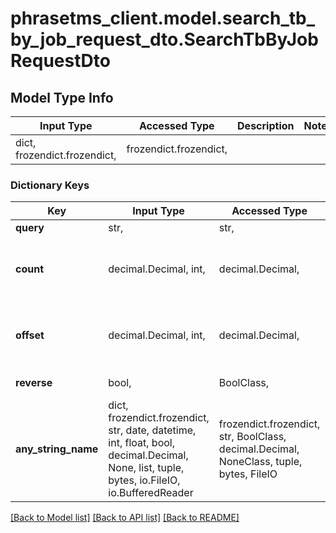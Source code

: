 # phrasetms_client.model.search_tb_by_job_request_dto.SearchTbByJobRequestDto

## Model Type Info

| Input Type                   | Accessed Type          | Description | Notes |
| ---------------------------- | ---------------------- | ----------- | ----- |
| dict, frozendict.frozendict, | frozendict.frozendict, |             |

### Dictionary Keys

| Key                 | Input Type                                                                                                                                  | Accessed Type                                                                           | Description                                                        | Notes                                     |
| ------------------- | ------------------------------------------------------------------------------------------------------------------------------------------- | --------------------------------------------------------------------------------------- | ------------------------------------------------------------------ | ----------------------------------------- |
| **query**           | str,                                                                                                                                        | str,                                                                                    |                                                                    |
| **count**           | decimal.Decimal, int,                                                                                                                       | decimal.Decimal,                                                                        | Default: 15                                                        | [optional] value must be a 32 bit integer |
| **offset**          | decimal.Decimal, int,                                                                                                                       | decimal.Decimal,                                                                        | Default: 0                                                         | [optional] value must be a 32 bit integer |
| **reverse**         | bool,                                                                                                                                       | BoolClass,                                                                              | Default: false                                                     | [optional]                                |
| **any_string_name** | dict, frozendict.frozendict, str, date, datetime, int, float, bool, decimal.Decimal, None, list, tuple, bytes, io.FileIO, io.BufferedReader | frozendict.frozendict, str, BoolClass, decimal.Decimal, NoneClass, tuple, bytes, FileIO | any string name can be used but the value must be the correct type | [optional]                                |

[[Back to Model list]](../../README.md#documentation-for-models) [[Back to API list]](../../README.md#documentation-for-api-endpoints) [[Back to README]](../../README.md)
